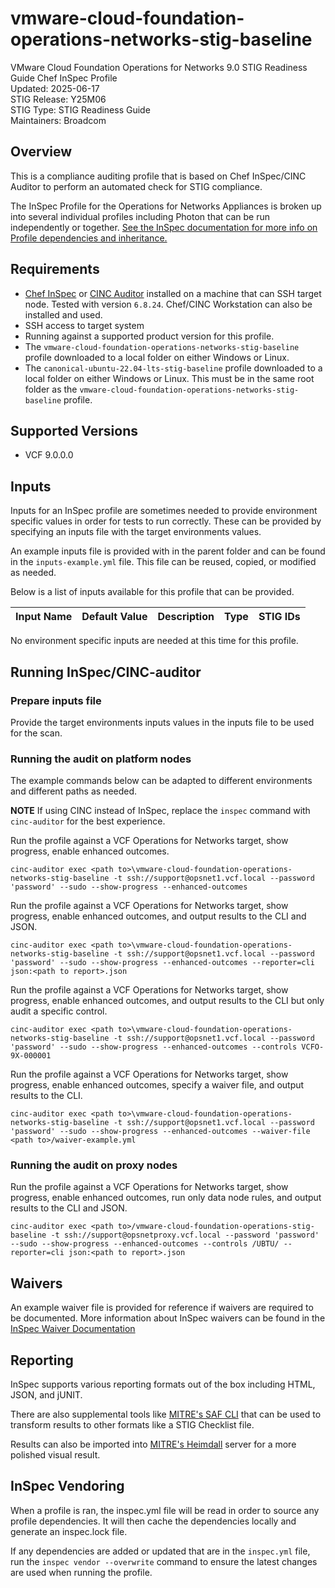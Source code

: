 # vmware-cloud-foundation-operations-networks-stig-baseline
VMware Cloud Foundation Operations for Networks 9.0 STIG Readiness Guide Chef InSpec Profile  
Updated: 2025-06-17  
STIG Release: Y25M06  
STIG Type: STIG Readiness Guide  
Maintainers: Broadcom  

## Overview
This is a compliance auditing profile that is based on Chef InSpec/CINC Auditor to perform an automated check for STIG compliance.  

The InSpec Profile for the Operations for Networks Appliances is broken up into several individual profiles including Photon that can be run independently or together. [See the InSpec documentation for more info on Profile dependencies and inheritance.](https://www.inspec.io/docs/reference/profiles/)  

## Requirements
- [Chef InSpec](https://downloads.chef.io/tools/inspec) or [CINC Auditor](https://cinc.sh/start/auditor/) installed on a machine that can SSH target node. Tested with version `6.8.24`. Chef/CINC Workstation can also be installed and used.
- SSH access to target system
- Running against a supported product version for this profile.
- The `vmware-cloud-foundation-operations-networks-stig-baseline` profile downloaded to a local folder on either Windows or Linux.
- The `canonical-ubuntu-22.04-lts-stig-baseline` profile downloaded to a local folder on either Windows or Linux. This must be in the same root folder as the `vmware-cloud-foundation-operations-networks-stig-baseline` profile.

## Supported Versions
- VCF 9.0.0.0  

## Inputs
Inputs for an InSpec profile are sometimes needed to provide environment specific values in order for tests to run correctly. These can be provided by specifying an inputs file with the target environments values.  

An example inputs file is provided with in the parent folder and can be found in the `inputs-example.yml` file. This file can be reused, copied, or modified as needed.  

Below is a list of inputs available for this profile that can be provided.  

|     Input Name    |       Default Value       | Description |     Type    |   STIG IDs  |
|-------------------|---------------------------|-------------|-------------|-------------|

No environment specific inputs are needed at this time for this profile.  

## Running InSpec/CINC-auditor

### Prepare inputs file
Provide the target environments inputs values in the inputs file to be used for the scan.

### Running the audit on platform nodes
The example commands below can be adapted to different environments and different paths as needed. 

**NOTE** If using CINC instead of InSpec, replace the `inspec` command with `cinc-auditor` for the best experience.  

Run the profile against a VCF Operations for Networks target, show progress, enable enhanced outcomes.
```
cinc-auditor exec <path to>\vmware-cloud-foundation-operations-networks-stig-baseline -t ssh://support@opsnet1.vcf.local --password 'password' --sudo --show-progress --enhanced-outcomes
```

Run the profile against a VCF Operations for Networks target, show progress, enable enhanced outcomes, and output results to the CLI and JSON.
```
cinc-auditor exec <path to>\vmware-cloud-foundation-operations-networks-stig-baseline -t ssh://support@opsnet1.vcf.local --password 'password' --sudo --show-progress --enhanced-outcomes --reporter=cli json:<path to report>.json
```

Run the profile against a VCF Operations for Networks target, show progress, enable enhanced outcomes, and output results to the CLI but only audit a specific control.
```
cinc-auditor exec <path to>\vmware-cloud-foundation-operations-networks-stig-baseline -t ssh://support@opsnet1.vcf.local --password 'password' --sudo --show-progress --enhanced-outcomes --controls VCFO-9X-000001
```

Run the profile against a VCF Operations for Networks target, show progress, enable enhanced outcomes, specify a waiver file, and output results to the CLI.
```
cinc-auditor exec <path to>\vmware-cloud-foundation-operations-networks-stig-baseline -t ssh://support@opsnet1.vcf.local --password 'password' --sudo --show-progress --enhanced-outcomes --waiver-file <path to>/waiver-example.yml
```

### Running the audit on proxy nodes
Run the profile against a VCF Operations for Networks target, show progress, enable enhanced outcomes, run only data node rules, and output results to the CLI and JSON.
```
cinc-auditor exec <path to>/vmware-cloud-foundation-operations-stig-baseline -t ssh://support@opsnetproxy.vcf.local --password 'password' --sudo --show-progress --enhanced-outcomes --controls /UBTU/ --reporter=cli json:<path to report>.json
```

## Waivers
An example waiver file is provided for reference if waivers are required to be documented. More information about InSpec waivers can be found in the [InSpec Waiver Documentation](https://docs.chef.io/inspec/waivers/)  

## Reporting
InSpec supports various reporting formats out of the box including HTML, JSON, and jUNIT.  

There are also supplemental tools like [MITRE's SAF CLI](https://github.com/mitre/saf) that can be used to transform results to other formats like a STIG Checklist file.  

Results can also be imported into [MITRE's Heimdall](https://github.com/mitre/heimdall2) server for a more polished visual result.

## InSpec Vendoring
When a profile is ran, the inspec.yml file will be read in order to source any profile dependencies. It will then cache the dependencies locally and generate an inspec.lock file.  

If any dependencies are added or updated that are in the `inspec.yml` file, run the `inspec vendor --overwrite` command to ensure the latest changes are used when running the profile.  

